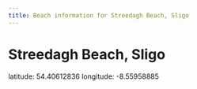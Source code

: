 ```yaml
---
title: Beach information for Streedagh Beach, Sligo
---
```

# Streedagh Beach, Sligo 

<div class="location-info">latitude: 54.40612836 longitude: -8.55958885</div>
<div id="met-eireann-warnings" onload="get_met_eireann_warnings(EI25)"></div>
<div></div>